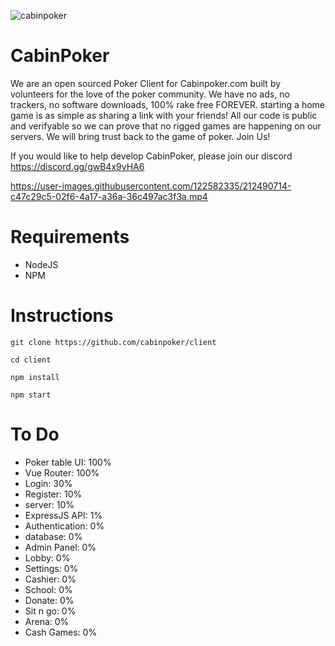 ![cabinpoker](https://user-images.githubusercontent.com/122582335/212491882-26623f21-1031-4a79-9095-b0a136920926.png)


# CabinPoker
We are an open sourced Poker Client for Cabinpoker.com built by volunteers for the love of the poker community. We have no ads, no trackers, no software downloads, 100% rake free FOREVER. starting a home game is as simple as sharing a link with your friends! All our code is public and verifyable so we can prove that no rigged games are happening on our servers. We will bring trust back to the game of poker. Join Us!

If you would like to help develop CabinPoker, please join our discord https://discord.gg/gwB4x9yHA6


https://user-images.githubusercontent.com/122582335/212490714-c47c29c5-02f6-4a17-a36a-36c497ac3f3a.mp4


# Requirements
- NodeJS
- NPM

# Instructions
```git clone https://github.com/cabinpoker/client```

```cd client```

```npm install```

```npm start```

# To Do
- Poker table UI: 100%
- Vue Router: 100%
- Login: 30%
- Register: 10%
- server: 10%
- ExpressJS API: 1%
- Authentication: 0%
- database: 0%
- Admin Panel: 0%
- Lobby: 0%
- Settings: 0%
- Cashier: 0%
- School: 0%
- Donate: 0%
- Sit n go: 0%
- Arena: 0%
- Cash Games: 0%
